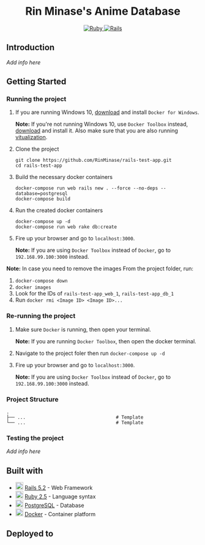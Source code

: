 <h1 align="center"> Rin Minase's Anime Database </h1>

<p align="center">
    <a href="https://www.ruby-lang.org/en/">
        <img alt="Ruby" src="https://img.shields.io/badge/Ruby-2.5.7-red?logo=ruby&style=for-the-badge">
    </a>
    <a href="https://rubyonrails.org/">
        <img alt="Rails" src="https://img.shields.io/badge/Rails-5.2.3-red?logo=rails&style=for-the-badge">
    </a>
</p>

## Introduction
_Add info here_

## Getting Started

### Running the project
1. If you are running Windows 10, [download](https://download.docker.com/win/stable/Docker%20for%20Windows%20Installer.exe) and install `Docker for Windows`.

    **Note:** If you're not running Windows 10, use `Docker Toolbox` instead, [download](https://docs.docker.com/toolbox/toolbox_install_windows/#step-2-install-docker-toolbox) and install it. Also make sure that you are also running [vitualization](https://docs.docker.com/toolbox/toolbox_install_windows/#step-1-check-your-version).

2. Clone the project

    ```
    git clone https://github.com/RinMinase/rails-test-app.git
    cd rails-test-app
    ```

3. Build the necessary docker containers

    ```
    docker-compose run web rails new . --force --no-deps --database=postgresql
    docker-compose build
    ```

3. Run the created docker containers

    ```
    docker-compose up -d
    docker-compose run web rake db:create
    ```

4. Fire up your browser and go to `localhost:3000`.

    **Note:** If you are using `Docker Toolbox` instead of `Docker`, go to `192.168.99.100:3000` instead.

**Note:**
In case you need to remove the images
From the project folder, run:
1. `docker-compose down`
2. `docker images`
3. Look for the IDs of `rails-test-app_web_1`, `rails-test-app_db_1`
4. Run `docker rmi <Image ID> <Image ID>...`

### Re-running the project
1. Make sure `Docker` is running, then open your terminal.

    **Note:** If you are running `Docker Toolbox`, then open the docker terminal.

2. Navigate to the project foler then run `docker-compose up -d`

3. Fire up your browser and go to `localhost:3000`.

    **Note:** If you are using `Docker Toolbox` instead of `Docker`, go to `192.168.99.100:3000` instead.

### Project Structure
    .
    ├── ...                                 # Template
    └── ...                                 # Template

### Testing the project
_Add info here_

## Built with
* <img width=20 height=20 src="https://guides.rubyonrails.org/images/favicon.ico"> [Rails 5.2](hhttps://rubyonrails.org/) - Web Framework
* <img width=20 height=20 src="https://www.ruby-lang.org/favicon.ico"> [Ruby 2.5](https://www.ruby-lang.org/) - Language syntax
* <img width=20 height=20 src="https://www.postgresql.org/favicon.ico"> [PostgreSQL](https://www.postgresql.org/) - Database
* <img width=20 height=20 src="https://www.docker.com/sites/default/files/d8/Docker-R-Logo-08-2018-Monochomatic-RGB_Moby-x1.png"> [Docker](https://www.docker.com/) - Container platform

## Deployed to
